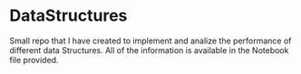 # DataStructures
Small repo that I have created to implement and analize the performance of different data Structures. 
All of the information is available in the Notebook file provided.
